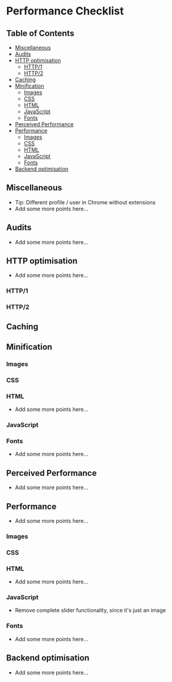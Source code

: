 # Performance Checklist

## Table of Contents

*   [Miscellaneous](#miscellaneous)
*   [Audits](#audits)
*   [HTTP optimisation](#http-optimisation)
    *   [HTTP/1](#http1)
    *   [HTTP/2](#http2)
*   [Caching](#caching)
*   [Minification](#minification)
    *   [Images](#images)
    *   [CSS](#css)
    *   [HTML](#html)
    *   [JavaScript](#javascript)
    *   [Fonts](#fonts)
*   [Perceived Performance](#perceived-performance)
*   [Performance](#performance)
    *   [Images](#images-1)
    *   [CSS](#css-1)
    *   [HTML](#html-1)
    *   [JavaScript](#javascript-1)
    *   [Fonts](#fonts-1)
*   [Backend optimisation](#backend-optimisation)

## Miscellaneous

*   Tip: Different profile / user in Chrome without extensions
*   Add some more points here...

## Audits

*   Add some more points here...

## HTTP optimisation

*   Add some more points here...

### HTTP/1



### HTTP/2


## Caching


## Minification

### Images


### CSS


### HTML

*   Add some more points here...

### JavaScript


### Fonts

*   Add some more points here...

## Perceived Performance

*   Add some more points here...

## Performance

*   Add some more points here...

### Images




### CSS


### HTML

*   Add some more points here...

### JavaScript

* Remove complete slider functionality, since it's just an image

### Fonts

*   Add some more points here...

## Backend optimisation

*   Add some more points here...
